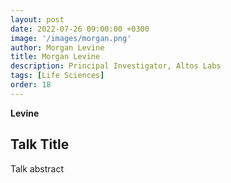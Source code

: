 ```yaml
---
layout: post
date: 2022-07-26 09:00:00 +0300
image: '/images/morgan.png'
author: Morgan Levine
title: Morgan Levine
description: Principal Investigator, Altos Labs
tags: [Life Sciences]
order: 18
---
```


**Levine**

## Talk Title
Talk abstract
